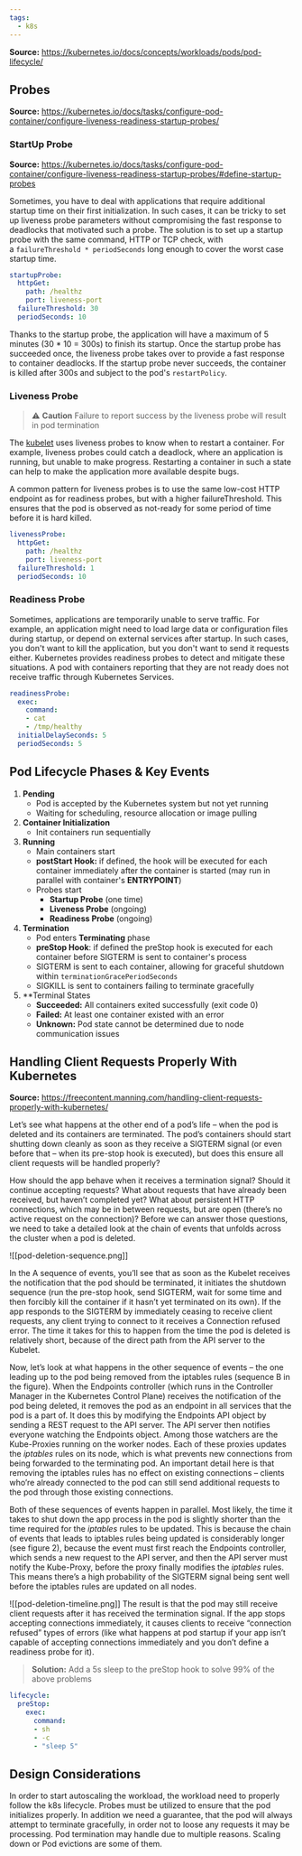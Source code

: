 ```yaml
---
tags:
  - k8s
---
```

**Source:** https://kubernetes.io/docs/concepts/workloads/pods/pod-lifecycle/

## Probes

**Source:** https://kubernetes.io/docs/tasks/configure-pod-container/configure-liveness-readiness-startup-probes/

### StartUp Probe

**Source:** https://kubernetes.io/docs/tasks/configure-pod-container/configure-liveness-readiness-startup-probes/#define-startup-probes

Sometimes, you have to deal with applications that require additional startup time on their first initialization. In such cases, it can be tricky to set up liveness probe parameters without compromising the fast response to deadlocks that motivated such a probe. The solution is to set up a startup probe with the same command, HTTP or TCP check, with a `failureThreshold * periodSeconds` long enough to cover the worst case startup time.

```yaml
startupProbe:
  httpGet:
    path: /healthz
    port: liveness-port
  failureThreshold: 30
  periodSeconds: 10
```

Thanks to the startup probe, the application will have a maximum of 5 minutes (30 * 10 = 300s) to finish its startup. Once the startup probe has succeeded once, the liveness probe takes over to provide a fast response to container deadlocks. If the startup probe never succeeds, the container is killed after 300s and subject to the pod's `restartPolicy`.
### Liveness Probe

> ⚠️ **Caution** 
> Failure to report success by the liveness probe will result in pod termination

The [kubelet](https://kubernetes.io/docs/reference/command-line-tools-reference/kubelet/) uses liveness probes to know when to restart a container. For example, liveness probes could catch a deadlock, where an application is running, but unable to make progress. Restarting a container in such a state can help to make the application more available despite bugs.

A common pattern for liveness probes is to use the same low-cost HTTP endpoint as for readiness probes, but with a higher failureThreshold. This ensures that the pod is observed as not-ready for some period of time before it is hard killed.

```yaml
livenessProbe:
  httpGet:
    path: /healthz
    port: liveness-port
  failureThreshold: 1
  periodSeconds: 10
```

### Readiness Probe

Sometimes, applications are temporarily unable to serve traffic. For example, an application might need to load large data or configuration files during startup, or depend on external services after startup. In such cases, you don't want to kill the application, but you don't want to send it requests either. Kubernetes provides readiness probes to detect and mitigate these situations. A pod with containers reporting that they are not ready does not receive traffic through Kubernetes Services.

```yaml
readinessProbe:
  exec:
    command:
    - cat
    - /tmp/healthy
  initialDelaySeconds: 5
  periodSeconds: 5
```

## Pod Lifecycle Phases & Key Events

1. **Pending**
	- Pod is accepted by the Kubernetes system but not yet running
	- Waiting for scheduling, resource allocation or image pulling
2. **Container Initialization**
	- Init containers run sequentially
3. **Running**
	- Main containers start
	- **postStart Hook:** if defined, the hook will be executed for each container immediately after the container is started (may run in parallel with container's **ENTRYPOINT**)
	- Probes start
		- **Startup Probe** (one time)
		- **Liveness Probe** (ongoing)
		- **Readiness Probe** (ongoing)
4. **Termination**
	- Pod enters **Terminating** phase
	- **preStop Hook**: if defined the preStop hook is executed for each container before SIGTERM is sent to container's process
	- SIGTERM is sent to each container, allowing for graceful shutdown within `terminationGracePeriodSeconds`
	- SIGKILL is sent to containers failing to terminate gracefully
1. **Terminal States
	- **Succeeded:** All containers exited successfully (exit code 0)
	- **Failed:** At least one container existed with an error
	- **Unknown:** Pod state cannot be determined due to node communication issues

## Handling Client Requests Properly With Kubernetes

**Source:** https://freecontent.manning.com/handling-client-requests-properly-with-kubernetes/

Let’s see what happens at the other end of a pod’s life – when the pod is deleted and its containers are terminated. The pod’s containers should start shutting down cleanly as soon as they receive a SIGTERM signal (or even before that – when its pre-stop hook is executed), but does this ensure all client requests will be handled properly?

How should the app behave when it receives a termination signal? Should it continue accepting requests? What about requests that have already been received, but haven’t completed yet? What about persistent HTTP connections, which may be in between requests, but are open (there’s no active request on the connection)? Before we can answer those questions, we need to take a detailed look at the chain of events that unfolds across the cluster when a pod is deleted.

![[pod-deletion-sequence.png]]

In the A sequence of events, you’ll see that as soon as the Kubelet receives the notification that the pod should be terminated, it initiates the shutdown sequence (run the pre-stop hook, send SIGTERM, wait for some time and then forcibly kill the container if it hasn’t yet terminated on its own). If the app responds to the SIGTERM by immediately ceasing to receive client requests, any client trying to connect to it receives a Connection refused error. The time it takes for this to happen from the time the pod is deleted is relatively short, because of the direct path from the API server to the Kubelet.

Now, let’s look at what happens in the other sequence of events – the one leading up to the pod being removed from the iptables rules (sequence B in the figure). When the Endpoints controller (which runs in the Controller Manager in the Kubernetes Control Plane) receives the notification of the pod being deleted, it removes the pod as an endpoint in all services that the pod is a part of. It does this by modifying the Endpoints API object by sending a REST request to the API server. The API server then notifies everyone watching the Endpoints object. Among those watchers are the Kube-Proxies running on the worker nodes. Each of these proxies updates the _iptables_ rules on its node, which is what prevents new connections from being forwarded to the terminating pod. An important detail here is that removing the iptables rules has no effect on existing connections – clients who’re already connected to the pod can still send additional requests to the pod through those existing connections.

Both of these sequences of events happen in parallel. Most likely, the time it takes to shut down the app process in the pod is slightly shorter than the time required for the _iptables_ rules to be updated. This is because the chain of events that leads to iptables rules being updated is considerably longer (see figure 2), because the event must first reach the Endpoints controller, which sends a new request to the API server, and then the API server must notify the Kube-Proxy, before the proxy finally modifies the _iptables_ rules. This means there’s a high probability of the SIGTERM signal being sent well before the iptables rules are updated on all nodes.


![[pod-deletion-timeline.png]]
The result is that the pod may still receive client requests after it has received the termination signal. If the app stops accepting connections immediately, it causes clients to receive “connection refused” types of errors (like what happens at pod startup if your app isn’t capable of accepting connections immediately and you don’t define a readiness probe for it).

> **Solution:** 
> Add a 5s sleep to the preStop hook to solve 99% of the above problems

```yaml
lifecycle:
  preStop:
    exec:
      command:
      - sh
      - -c
      - "sleep 5"
```

## Design Considerations

In order to start autoscaling the workload, the workload need to properly follow the k8s lifecycle. Probes must be utilized to ensure that the pod initializes properly. In addition we need a guarantee, that the pod will always attempt to terminate gracefully, in order not to loose any requests it may be processing. Pod termination may handle due to multiple reasons. Scaling down or Pod evictions are some of them.